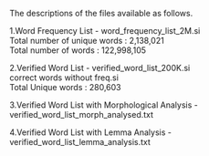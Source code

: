 The descriptions of the files available as follows. 

1.Word Frequency List - word_frequency_list_2M.si\
  Total number of unique words : 2,138,021\
  Total number of words : 122,998,105

2.Verified Word List  - verified_word_list_200K.si \
  correct words without freq.si\
  Total Unique words : 280,603

3.Verified Word List with Morphological Analysis - verified_word_list_morph_analysed.txt

4.Verified Word List with Lemma Analysis - verified_word_list_lemma_analysis.txt
